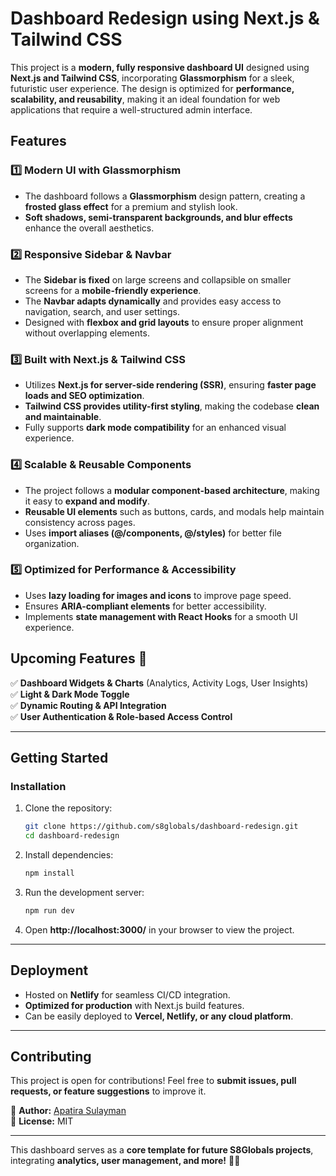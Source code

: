 # **Dashboard Redesign using Next.js & Tailwind CSS**  

This project is a **modern, fully responsive dashboard UI** designed using **Next.js and Tailwind CSS**, incorporating **Glassmorphism** for a sleek, futuristic user experience. The design is optimized for **performance, scalability, and reusability**, making it an ideal foundation for web applications that require a well-structured admin interface.  

## **Features**  

### **1️⃣ Modern UI with Glassmorphism**  
- The dashboard follows a **Glassmorphism** design pattern, creating a **frosted glass effect** for a premium and stylish look.  
- **Soft shadows, semi-transparent backgrounds, and blur effects** enhance the overall aesthetics.  

### **2️⃣ Responsive Sidebar & Navbar**  
- The **Sidebar is fixed** on large screens and collapsible on smaller screens for a **mobile-friendly experience**.  
- The **Navbar adapts dynamically** and provides easy access to navigation, search, and user settings.  
- Designed with **flexbox and grid layouts** to ensure proper alignment without overlapping elements.  

### **3️⃣ Built with Next.js & Tailwind CSS**  
- Utilizes **Next.js for server-side rendering (SSR)**, ensuring **faster page loads and SEO optimization**.  
- **Tailwind CSS provides utility-first styling**, making the codebase **clean and maintainable**.  
- Fully supports **dark mode compatibility** for an enhanced visual experience.  

### **4️⃣ Scalable & Reusable Components**  
- The project follows a **modular component-based architecture**, making it easy to **expand and modify**.  
- **Reusable UI elements** such as buttons, cards, and modals help maintain consistency across pages.  
- Uses **import aliases (@/components, @/styles)** for better file organization.  

### **5️⃣ Optimized for Performance & Accessibility**  
- Uses **lazy loading for images and icons** to improve page speed.  
- Ensures **ARIA-compliant elements** for better accessibility.  
- Implements **state management with React Hooks** for a smooth UI experience.  

## **Upcoming Features 🚀**  
✅ **Dashboard Widgets & Charts** (Analytics, Activity Logs, User Insights)  
✅ **Light & Dark Mode Toggle**  
✅ **Dynamic Routing & API Integration**  
✅ **User Authentication & Role-based Access Control**  

---

## **Getting Started**  

### **Installation**  
1. Clone the repository:  
   ```bash
   git clone https://github.com/s8globals/dashboard-redesign.git
   cd dashboard-redesign
   ```
2. Install dependencies:  
   ```bash
   npm install
   ```
3. Run the development server:  
   ```bash
   npm run dev
   ```
4. Open **http://localhost:3000/** in your browser to view the project.  

---

## **Deployment**  
- Hosted on **Netlify** for seamless CI/CD integration.  
- **Optimized for production** with Next.js build features.  
- Can be easily deployed to **Vercel, Netlify, or any cloud platform**.  

---

## **Contributing**  
This project is open for contributions! Feel free to **submit issues, pull requests, or feature suggestions** to improve it.  

📌 **Author:** [Apatira Sulayman](https://github.com/sulaymantechpro)  
📌 **License:** MIT  

---

This dashboard serves as a **core template for future S8Globals projects**, integrating **analytics, user management, and more!** 🚀💡
